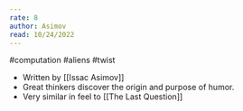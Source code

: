 ```yaml
---
rate: 8
author: Asimov
read: 10/24/2022
---
```


#computation #aliens #twist 

- Written by [[Issac Asimov]]
- Great thinkers discover the origin and purpose of humor.
- Very similar in feel to [[The Last Question]]